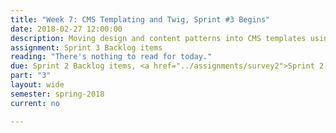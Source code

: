 ```yaml
---
title: "Week 7: CMS Templating and Twig, Sprint #3 Begins"
date: 2018-02-27 12:00:00
description: Moving design and content patterns into CMS templates using the Twig templating language, End Sprint 2, Sprint Retrospective 2, Begin Sprint 3
assignment: Sprint 3 Backlog items
reading: "There's nothing to read for today."
due: Sprint 2 Backlog items, <a href="../assignments/survey2">Sprint 2 Retrospective Survey</a>
part: "3"
layout: wide
semester: spring-2018
current: no

---
```

